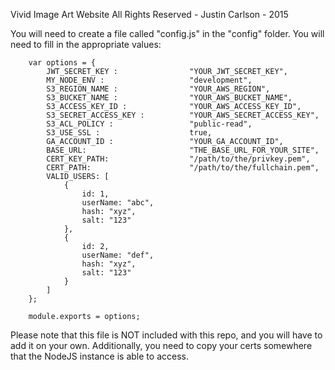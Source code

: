 Vivid Image Art Website
All Rights Reserved - Justin Carlson - 2015

You will need to create a file called "config.js" in the "config" folder.  You will need to fill in the appropriate values:

        var options = {
            JWT_SECRET_KEY :                "YOUR_JWT_SECRET_KEY",
            MY_NODE_ENV :                   "development",
            S3_REGION_NAME :                "YOUR_AWS_REGION",
            S3_BUCKET_NAME :                "YOUR_AWS_BUCKET_NAME",
            S3_ACCESS_KEY_ID :              "YOUR_AWS_ACCESS_KEY_ID",
            S3_SECRET_ACCESS_KEY :          "YOUR_AWS_SECRET_ACCESS_KEY",
            S3_ACL_POLICY :                 "public-read",
            S3_USE_SSL :                    true,
            GA_ACCOUNT_ID :                 "YOUR_GA_ACCOUNT_ID",
            BASE_URL:                       "THE_BASE_URL_FOR_YOUR_SITE",
            CERT_KEY_PATH:                  "/path/to/the/privkey.pem",
            CERT_PATH:                      "/path/to/the/fullchain.pem",
            VALID_USERS: [
                {
                    id: 1,
                    userName: "abc",
                    hash: "xyz",
                    salt: "123"
                },
                {
                    id: 2,
                    userName: "def",
                    hash: "xyz",
                    salt: "123"
                }
            ]
        };
        
        module.exports = options;

Please note that this file is NOT included with this repo, and you will have to add it on your own.  Additionally, you need to copy your certs somewhere that the NodeJS instance is able to access.